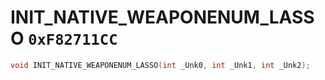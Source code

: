 # INIT_NATIVE_WEAPONENUM_LASSO `0xF82711CC`

```cpp
void INIT_NATIVE_WEAPONENUM_LASSO(int _Unk0, int _Unk1, int _Unk2);
```